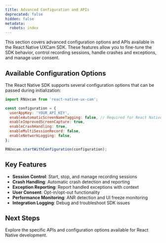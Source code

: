 ```yaml
---
title: Advanced Configuration and APIs
deprecated: false
hidden: false
metadata:
  robots: index
---
```

This section covers advanced configuration options and APIs available in the React Native UXCam SDK. These features allow you to fine-tune the SDK behavior, control recording sessions, handle crashes and exceptions, and manage user consent.

## Available Configuration Options

The React Native SDK supports several configuration options that can be passed during initialization:

```javascript
import RNUxcam from 'react-native-ux-cam';

const configuration = {
  userAppKey: 'YOUR_API_KEY',
  enableAutomaticScreenNameTagging: false, // Required for React Native
  enableImprovedScreenCapture: true,
  enableCrashHandling: true,
  enableMultiSessionRecord: false,
  enableNetworkLogging: false,
};

RNUxcam.startWithConfiguration(configuration);
```

## Key Features

* **Session Control**: Start, stop, and manage recording sessions
* **Crash Handling**: Automatic crash detection and reporting
* **Exception Reporting**: Report handled exceptions with context
* **User Consent**: Opt-in/opt-out functionality
* **Performance Monitoring**: ANR detection and UI freeze monitoring
* **Integration Logging**: Debug and troubleshoot SDK issues

## Next Steps

Explore the specific APIs and configuration options available for React Native development.